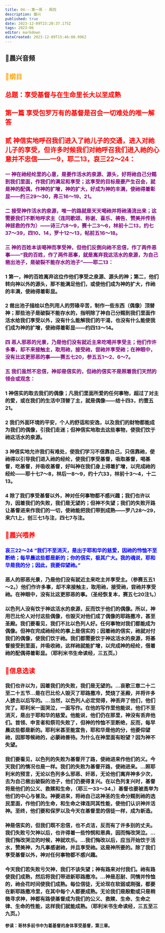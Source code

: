 ```yaml
---
title: 04---第一周 · 周四
description: 晨兴
published: true
date: 2023-12-09T23:20:37.175Z
tags: 2023-06
editor: markdown
dateCreated: 2023-12-09T15:46:00.996Z
---
```


## 🎵晨兴音频

## <font color=orange>📖纲目</font>

## <font color=red>**总题：享受基督与在生命里长大以至成熟**</font>

## <font color=red>**第一篇 享受包罗万有的基督是召会一切难处的唯一解答**</font>

## <font color=red>**贰 神信实地呼召我们进入了祂儿子的交通，进入对祂儿子的享受，但许多时候我们对祂呼召我们进入祂的心意并不忠信——一9，耶二13，哀三22～24：**</font>
### <font color=purple>一 神在祂经纶里的心意，是要作活水的泉源、源头，好将祂自己分赐到我们里面，作我们的满足和享受；这享受的目标是要产生召会，就是神的配偶，作神的扩增，神的扩大，好成为神的丰满，使祂得着彰显——约三29～30，弗三16～19、21。</font>

### <font color=purple>**二 接受神作活水的泉源，唯一的路就是天天喝祂并将祂涌流出来；这需要我们不断地呼求主（连同歌颂、称谢、喜乐、祷告、赞美并传扬神拯救的作为）——诗三六8～9，赛十二3～6，林前十二13，约七37～39，四10、14，罗十12～13，帖前五16～18。**</font>

### <font color=purple>**三 神的百姓本该喝神而享受神，但他们反倒向祂不忠信，作了两件恶事——“我的百姓，作了两件恶事，就是离弃我这活水的泉源，为自己凿出池子，是破裂不能存水的池子”——耶二13：**</font>

### **1 第一，神的百姓离弃这位作他们享受之泉源、源头的神；第二，他们转向神以外的源头，那不能满足他们，或使他们成为神的扩大，作祂的丰满，使祂得着彰显。**

### **2 凿出池子描绘以色列用人的劳碌辛苦，制作一些东西（偶像）顶替神；那些池子是破裂不能存水的，指明除了神自己分赐到我们里面作活水给我们享受以外，没有什么能解我们的干渴，也没有什么能使我们成为神的扩增，使祂得着彰显——约四13～14。**

### <font color=purple>**四 恶人邪恶的光景，乃是他们没有就近主来吃喝并享受主；他们作许多事，却不来接触主，取用祂，接受祂，尝祂并享受祂；在神眼中，没有比这更邪恶的事——赛五七20，参五五1～2、6～7。**</font>

### <font color=purple>**五 我们虽然不忠信，神却是信实的，但祂的信实不是照着我们天然的领会或观念：**</font>

### **1 神信实的取去我们的偶像；凡我们里面所爱的任何事物，超过了对主的爱，或在我们的生活中顶替了主，就是偶像——结十四3，约壹五21。**

### **2 我们外面环境的平安，个人的舒适和安逸，以及我们的财物都能成为我们的偶像，引我们走迷；但神信实地取去这些事物，使我们饮于祂这活水的泉源。**

### **3 神信实地允许我们有难处，使我们学习不信靠自己，只信靠祂，使祂得以引导我们进入祂的经纶，使我们享受基督，吸取基督，喝基督，吃基督，并吸收基督，好叫神在我们身上得着扩增，以完成祂的经纶——耶十七7～8，林后一8～9，约十六33，林前十3～4，十二13。**

### **4 除了我们享受基督以外，神对任何事物都不感兴趣；我们也许以为，因着我们的失败，我们是无望的；但神不失望；我们的失败开路让基督进来作我们的一切，使祂能把我们带到成熟——罗八28～29，来六1上，创三七1与注，四七7与注。**

## <font color=red>📖晨兴喂养</font>

### <font color=blue>哀三22～24   “我们不至消灭，是出于耶和华的慈爱，因祂的怜恤不至断绝；每早晨这些都是新的；你的信实，极其广大。我的魂说，耶和华是我的分；因此，我要仰望祂。”</font>

### 恶人的邪恶光景，乃是他们没有就近主来吃主并享受主。（参赛五五1～2。）他们作许多事，却不来接触主，取用祂，接受祂，尝祂并享受祂。在神眼中，没有比这更邪恶的事。（圣经恢复本，赛五七20注1。）

### 以色列人没有饮于神这活水的泉源，反而饮于他们的偶像。所以，神用巴比伦人对付这些偶像，也毁灭对他们成了偶像的耶路撒冷，甚至圣殿。我们要看见，我们不比以色列人好。任何事物对我们都能成为偶像。但神在完成祂经纶的事上是信实的；因着祂的信实，祂就对付我们的偶像，使我们饮于祂。我们都需要饮于神这活水的泉源，将基督接受到里面，并吸收祂，这样祂就能扩增，以完成神的经纶，借着祂的配偶得着彰显。（耶利米书生命读经，三五页。）

## <font color=red>📖信息选读</font>

### 我们也许以为，因着我们的失败，我们是无望的。…哀歌三章二十二至二十五节…是在巴比伦人毁灭了耶路撒冷，焚烧了圣殿，并将许多人掳去以后写的。…当然，以色列人必定觉得，神丢弃了他们，他们完了。耶利米一面哭泣，一面写作。在他的写作里他能说，他们不至消灭，是出于耶和华的慈爱。他能说，他们仍在那里，神没有丢弃他们。首领、申言者和祭司失败了，但神的怜恤不至断绝，反而，每早晨这些都是新的。耶利米甚至能宣告，耶和华是他的分，他要仰望祂，因那等候祂的，必蒙祂善待。为什么在神里面有盼望？因为神不失望。

### 我们要看见，以色列的失败为基督开了路，使祂进来作他们的义。今天我们的情况也是一样。我们的失败为基督开路，使祂进来。…照耶利米的预言，无论以色列多么邪恶、奸恶，无论他们离弃神多少次，去为自己凿出破裂的池子，他们仍要得复兴。在以色列复兴时，基督将是他们的公义、救赎和生命，（耶三一33～34，）基督也要被高举为他们的中心与普及。神要进来，将祂自己这神圣的生命分赐到祂的选民里面，作他们的生命，和生命之律连同其性能，使他们认识神并活神。至终，他们要和保罗以及今天在基督里的信徒一样，成为新造。

### 神是信实的，但我们既不忠信，也不贞洁，反而有了许多别的丈夫。我们失败亏欠神以后，也许得着一些怜悯和恩典，因而悔改哭泣。…我们悔改哭泣的时候，神就欢乐。…我们悔改以后，应当开始饮于活水，赞美神，为凡事感谢祂，并且享受祂。这是神所要的。除了我们享受基督以外，神对任何事物都不感兴趣。

### 今天我们若失败亏欠神，我们不该失望；神有路来对付我们。祂有路使我们成熟，然后将我们带进新耶路撒冷。…神是忍耐、同情并怜恤的，祂会花时间使我们成熟。每位信徒，无论现在软弱或刚强，都要在新耶路撒冷里，在其中每个人都要成熟。无论我们是殷勤或只是稍微寻求神，神都有路使基督成为我们的公义、救赎、生命、生命之律、生命的性能，这样我们就能成熟。（耶利米书生命读经，三五至三九页。）

**参读：哥林多前书中为着基督的身体享受基督，第三章。**
  <!-- Google tag (gtag.js) -->
<script async src="https://www.googletagmanager.com/gtag/js?id=G-1P8709Z16T"></script>
<script>
  window.dataLayer = window.dataLayer || [];
  function gtag(){dataLayer.push(arguments);}
  gtag('js', new Date());

  gtag('config', 'G-1P8709Z16T');
</script>
